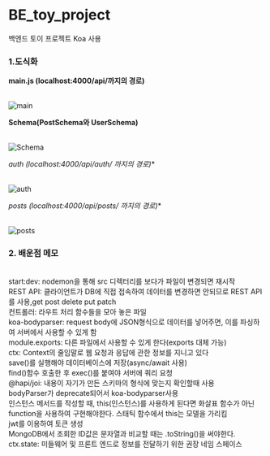 # BE_toy_project

백엔드 토이 프로젝트
Koa 사용 

### 1.도식화

**main.js (localhost:4000/api/까지의 경로)**

<br> ![main](https://user-images.githubusercontent.com/59908043/137437457-b9fb8822-2350-4934-aeae-e297844f3b34.PNG)

**Schema(PostSchema와 UserSchema)**

<br> ![Schema](https://user-images.githubusercontent.com/59908043/137437752-4e8f80f3-cc92-470d-8fa3-bb4b2c0132e1.PNG)

**auth (localhost:4000/api/auth/* 까지의 경로)**

<br> ![auth](https://user-images.githubusercontent.com/59908043/137437908-b7cf4af3-f0f7-453e-ac81-e6aa92aefdb4.PNG)

**posts (localhost:4000/api/posts/* 까지의 경로)**

<br> ![posts](https://user-images.githubusercontent.com/59908043/137437923-cbeb357b-1520-4489-b1cf-acc5b1c6bff9.PNG) 

### 2. 배운점 메모
<br>start:dev: nodemon을 통해 src 디렉터리를 보다가 파일이 변경되면 재시작
<br>REST API: 클라이언트가 DB에 직접 접속하여 데이터를 변경하면 안되므로 REST API를 사용,get post delete put patch 
<br>컨트롤러: 라우트 처리 함수들을 모아 놓은 파일
<br>koa-bodyparser: request body에 JSON형식으로 데이터를 넣어주면, 이를 파싱하여 서버에서 사용할 수 있게 함
<br>module.exports: 다른 파일에서 사용할 수 있게 한다(exports 대체 가능)
<br>ctx: Context의 줄임말로 웹 요청과 응답에 관한 정보를 지니고 있다
<br>save()를 실행해야 데이터베이스에 저장(async/await 사용)
<br>find()함수 호출한 후 exec()를 붙여야 서버에 쿼리 요청
<br>@hapi/joi: 내용이 자기가 만든 스키마의 형식에 맞는지 확인할때 사용
<br>bodyParser가 deprecate되어서 koa-bodyparser사용
<br>인스턴스 메서드를 작성할 때, this(인스턴스)를 사용하게 된다면 화살표 함수가 아닌 function을 사용하여 구현해야한다. 스태틱 함수에서 this는 모델을 가리킴
<br>jwt를 이용하여 토큰 생성
<br>MongoDB에서 조회한 ID값은 문자열과 비교할 때는 .toString()을 써야한다.
<br>ctx.state: 미들웨어 및 프론트 엔드로 정보를 전달하기 위한 권장 네임 스페이스